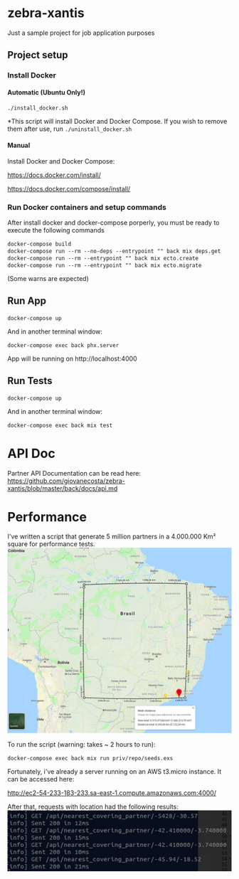 # zebra-xantis
Just a sample project for job application purposes

## Project setup

### Install Docker

#### Automatic (Ubuntu Only!)
```
./install_docker.sh
```
*This script will install Docker and Docker Compose. If you wish to remove them after use, run `./uninstall_docker.sh`

#### Manual

Install Docker and Docker Compose:

https://docs.docker.com/install/

https://docs.docker.com/compose/install/

### Run Docker containers and setup commands

After install docker and docker-compose porperly, you must be ready to execute the following commands

```
docker-compose build
docker-compose run --rm --no-deps --entrypoint "" back mix deps.get
docker-compose run --rm --entrypoint "" back mix ecto.create
docker-compose run --rm --entrypoint "" back mix ecto.migrate
```
(Some warns are expected)

## Run App
```
docker-compose up
```
And in another terminal window:
```
docker-compose exec back phx.server
```
App will be running on http://localhost:4000

## Run Tests
```
docker-compose up
```
And in another terminal window:
```
docker-compose exec back mix test
```
# API Doc

Partner API Documentation can be read here: https://github.com/giovanecosta/zebra-xantis/blob/master/back/docs/api.md

# Performance

I've written a script that generate 5 million partners in a 4.000.000 Km² square for performance tests.
![Brazil square area](https://raw.githubusercontent.com/giovanecosta/zebra-xantis/master/square_area.jpeg)

To run the script (warning: takes ~ 2 hours to run):

```
docker-compose exec back mix run priv/repo/seeds.exs
```
Fortunately, i've already a server running on an AWS t3.micro instance. It can be accessed here:

http://ec2-54-233-183-233.sa-east-1.compute.amazonaws.com:4000/

After that, requests with location had the following results:
![Api response time](https://raw.githubusercontent.com/giovanecosta/zebra-xantis/master/api_response_time.jpeg)
